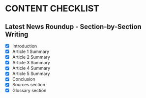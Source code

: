 # CONTENT CHECKLIST

## Latest News Roundup - Section-by-Section Writing

- [x] Introduction
- [x] Article 1 Summary
- [x] Article 2 Summary
- [x] Article 3 Summary
- [x] Article 4 Summary
- [x] Article 5 Summary
- [x] Conclusion
- [x] Sources section
- [x] Glossary section
